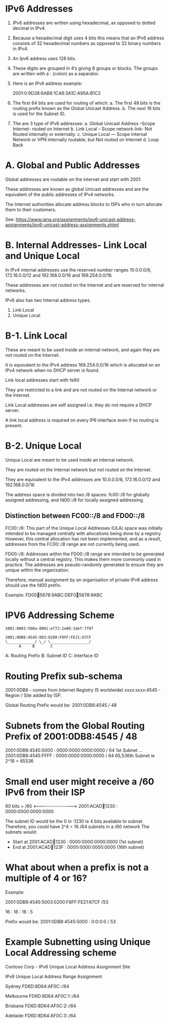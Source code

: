 IPv6 Addresses
==============
1. IPv6 addresses are written using hexadecimal, as opposed to dotted decimal in IPv4.
2. Because a hexadecimal digit uses 4 bits this means that an IPv6 address consists of 32 hexadecimal numbers as opposed to 32 binary numbers in IPv4.
3. An Ipv6 address uses 128 bits.
4. These digits are grouped in 4’s giving 8 groups or blocks. The groups are written with a : (colon) as a separator.
5. Here is an IPv6 address example: 
	
	2001:0:9D38:6AB8:1C48:3A1C:A95A:B1C2

6. The first 64 bits are used for routing of which:
 a. The first 48 bits is the routing prefix known as the Global Unicast Address.
 b. The next 16 bits is used for the Subnet ID.


7. The are 3 type of IPv6 addresses:
a. Global Unicast Address –Scope Internet- routed on Internet
b. Link Local – Scope network link- Not Routed internally or externally.
c. Unique Local — Scope Internal Network or VPN internally routable, but Not routed on Internet
d. Loop Back

A. Global and Public Addresses
===============================
Global addresses are routable on the internet and start with 2001.

These addresses are known as global Unicast addresses and are the equivalent of the public addresses of IPv4 networks.

The Internet authorities allocate address blocks to ISPs who in turn allocate them to their customers.

See: https://www.iana.org/assignments/ipv6-unicast-address-assignments/ipv6-unicast-address-assignments.xhtml


B. Internal Addresses- Link Local and Unique Local
==================================================
In IPv4 internal addresses use the reserved number ranges 10.0.0.0/8, 172.16.0.0/12 and 192.168.0.0/16 and 169.254.0.0/16.

These addresses are not routed on the Internet and are reserved for internal networks.

IPv6 also has two Internal address types.

1. Link Local
2. Unique Local


B-1. Link Local
===============
These are meant to be used inside an internal network, and again they are not routed on the Internet.

It is equivalent to the IPv4 address 169.254.0.0/16 which is allocated on an IPv4 network when no DHCP server is found.

Link local addresses start with fe80

They are restricted to a link and are not routed on the Internal network or the Internet.

Link Local addresses are self assigned i.e. they do not require a DHCP server.

A link local address is required on every IP6 interface even if no routing is present.


B-2. Unique Local
=================
Unique Local are meant to be used inside an internal network.

They are routed on the Internal network but not routed on the Internet.

They are equivalent to the IPv4 addresses are 10.0.0.0/8, 172.16.0.0/12 and 192.168.0.0/16

The address space is divided into two /8 spaces: fc00::/8 for globally assigned addressing, and fd00::/8 for locally assigned addressing.

Distinction between FC00::/8 and FD00::/8
-----------------------------------------
FC00::/8: This part of the Unique Local Addresses (ULA) space was initially intended to be managed centrally with allocations being done by a registry. However, this central allocation has not been implemented, and as a result, addresses from the FC00::/8 range are not currently being used.

FD00::/8: Addresses within the FD00::/8 range are intended to be generated locally without a central registry. This makes them more commonly used in practice. The addresses are pseudo-randomly generated to ensure they are unique within the organization.

Therefore, manual assignment by an organisation of private IPv6 address should use the fd00 prefix.

Example:
	FD00:1234:5678:9ABC:DEF0:1234:5678:9ABC




IPV6 Addressing Scheme
======================

	2001:8003:500a:8001:e772:2e08:1def:7f8f

	2001:0DB8:4545:003:0200:F8FF:FE21:67CF
	\____________/ \_/ \_________________/
	      A		B	    C

A: Routing Prefix
B: Subnet ID
C: Interface ID


Routing Prefix sub-schema
=========================

2001:0DB8 - comes from Internet Registry (5 worldwide)
xxxx:xxxx:4545 - Region / Site added by ISP.

Global Routing Prefix would be: 2001:0DB8:4545 / 48

Subnets from the Global Routing Prefix of 2001:0DB8:4545 / 48
==============================================================

2001:0DB8:4545:0000 : 0000:0000:0000:0000 / 64 1st Subnet
...
2001:0DB8:4545:FFFF : 0000:0000:0000:0000 / 64 65,536th Subnet ie 2^16 = 65536


Small end user might receive a /60 IPv6 from their ISP
======================================================

  60 bits = /60
<---------------->
2001:ACAD:1234:1230 : 0000:0000:0000:0000

The subnet ID would be the 0 in :1230 ie 4 bits available to subnet.
Therefore, you could have 2^4 = 16 /64 subnets in a /60 network
The subnets would:
- Start at 2001:ACAD:1234:1230 : 0000:0000:0000:0000 (1st subnet)
- End at   2001:ACAD:1234:123F : 0000:0000:0000:0000 (16th subnet)



What about when a prefix is not a multiple of 4 or 16?
======================================================

Example:

2001:0DB8:4545:5003:0200:F8FF:FE21:67CF /53

 16 : 16 : 16 : 5 

Prefix would be: 2001:0DB8:4545:5000 : 0:0:0:0 / 53


 


Example Subnetting using Unique Local Addressing scheme
=======================================================
Contoso Corp - IPv6 Unique Local Address Assignment Site

IPv6 Unique Local Address Range Assignment

Sydney
FD6D:8D64:AF0C::/64

Melbourne
FD6D:8D64:AF0C:1::/64

Brisbane
FD6D:8D64:AF0C:2::/64

Adelaide
FD6D:8D64:AF0C:3::/64

			
